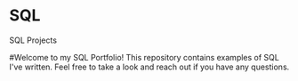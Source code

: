 # SQL
SQL Projects

#Welcome to my SQL Portfolio! This repository contains examples of SQL I've written. Feel free to take a look and reach out if you have any questions.
